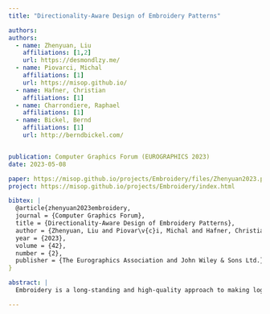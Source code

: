 ```yaml
---
title: "Directionality-Aware Design of Embroidery Patterns"

authors:
authors:
  - name: Zhenyuan, Liu
    affiliations: [1,2]
    url: https://desmondlzy.me/
  - name: Piovarci, Michal
    affiliations: [1]
	url: https://misop.github.io/
  - name: Hafner, Christian
    affiliations: [1]
  - name: Charrondiere, Raphael
    affiliations: [1]
  - name: Bickel, Bernd
    affiliations: [1]
    url: http://berndbickel.com/


publication: Computer Graphics Forum (EUROGRAPHICS 2023)
date: 2023-05-08

paper: https://misop.github.io/projects/Embroidery/files/Zhenyuan2023.pdf
project: https://misop.github.io/projects/Embroidery/index.html

bibtex: |
  @article{zhenyuan2023embroidery,
  journal = {Computer Graphics Forum},
  title = {Directionality-Aware Design of Embroidery Patterns},
  author = {Zhenyuan, Liu and Piovar\v{c}i, Michal and Hafner, Christian and Charrondi\`{e}re, Rapha\"{e}l and Bickel, Bernd},
  year = {2023},
  volume = {42},
  number = {2},
  publisher = {The Eurographics Association and John Wiley & Sons Ltd.},
}

abstract: |
  Embroidery is a long-standing and high-quality approach to making logos and images on textiles. Nowadays, it can also be performed via automated machines that weave threads with high spatial accuracy. A characteristic feature of the appearance of the threads is a high degree of anisotropy. The anisotropic behavior is caused by depositing thin but long strings of thread. As a result, the stitched patterns convey both color and direction. Artists leverage this anisotropic behavior to enhance pure color images with textures, illusions of motion, or depth cues. However, designing colorful embroidery patterns with prescribed directionality is a challenging task, one usually requiring an expert designer. In this work, we propose an interactive algorithm that generates machine-fabricable embroidery patterns from multi-chromatic images equipped with user-specified directionality fields. We cast the problem of finding a stitching pattern into vector theory. To find a suitable stitching pattern, we extract sources and sinks from the divergence field of the vector field extracted from the input and use them to trace streamlines. We further optimize the streamlines to guarantee a smooth and connected stitching pattern. The generated patterns approximate the color distribution constrained by the directionality field. To allow for further artistic control, the trade-off between color match and directionality match can be interactively explored via an intuitive slider. We showcase our approach by fabricating several embroidery paths. 

---
```

